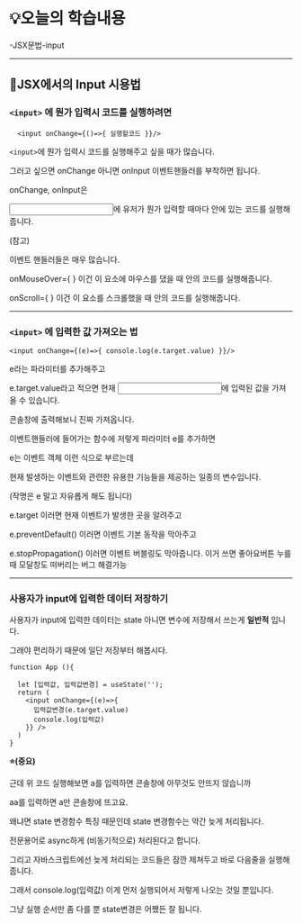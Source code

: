 # 💡오늘의 학습내용 
-JSX문법-input

---

## 🔧JSX에서의 Input 시용법 

### ```<input>``` 에 뭔가 입력시 코드를 실행하려면

```
  <input onChange={()=>{ 실행할코드 }}/>
```

```<input>```에 뭔가 입력시 코드를 실행해주고 싶을 때가 많습니다.

그러고 싶으면 onChange 아니면 onInput 이벤트핸들러를 부착하면 됩니다. 

onChange, onInput은

<input>에 유저가 뭔가 입력할 때마다 안에 있는 코드를 실행해줍니다. 

(참고)

이벤트 핸들러들은 매우 많습니다.

onMouseOver={ } 이건 이 요소에 마우스를 댔을 때 안의 코드를 실행해줍니다.

onScroll={ } 이건 이 요소를 스크롤했을 때 안의 코드를 실행해줍니다.

---

### ```<input>``` 에 입력한 값 가져오는 법

```
<input onChange={(e)=>{ console.log(e.target.value) }}/>
```

e라는 파라미터를 추가해주고 

e.target.value라고 적으면 현재 <input>에 입력된 값을 가져올 수 있습니다. 

콘솔창에 출력해보니 진짜 가져옵니다. 

 

이벤트핸들러에 들어가는 함수에 저렇게 파라미터 e를 추가하면

e는 이벤트 객체 이런 식으로 부르는데

현재 발생하는 이벤트와 관련한 유용한 기능들을 제공하는 일종의 변수입니다.  

(작명은 e 말고 자유롭게 해도 됩니다)

 

e.target 이러면 현재 이벤트가 발생한 곳을 알려주고

e.preventDefault() 이러면 이벤트 기본 동작을 막아주고

e.stopPropagation() 이러면 이벤트 버블링도 막아줍니다. 이거 쓰면 좋아요버튼 누를 때 모달창도 떠버리는 버그 해결가능

---

### 사용자가 input에 입력한 데이터 저장하기 

사용자가 input에 입력한 데이터는 state 아니면 변수에 저장해서 쓰는게 **일반적** 입니다. 

그래야 편리하기 때문에 일단 저장부터 해봅시다.

```
function App (){

  let [입력값, 입력값변경] = useState('');
  return (
    <input onChange={(e)=>{ 
      입력값변경(e.target.value) 
      console.log(입력값)
    }} />
  )
}
```

**⭐(중요)**

근데 위 코드 실행해보면 a를 입력하면 콘솔창에 아무것도 안뜨지 않습니까

aa를 입력하면 a만 콘솔창에 뜨고요.

 

왜냐면 state 변경함수 특징 때문인데 state 변경함수는 약간 늦게 처리됩니다.

전문용어로 async하게 (비동기적으로) 처리된다고 합니다. 

그리고 자바스크립트에선 늦게 처리되는 코드들은 잠깐 제쳐두고 바로 다음줄을 실행해줍니다. 

그래서 console.log(입력값) 이게 먼저 실행되어서 저렇게 나오는 것일 뿐입니다. 

그냥 실행 순서만 좀 다를 뿐 state변경은 어쨌든 잘 됩니다. 


